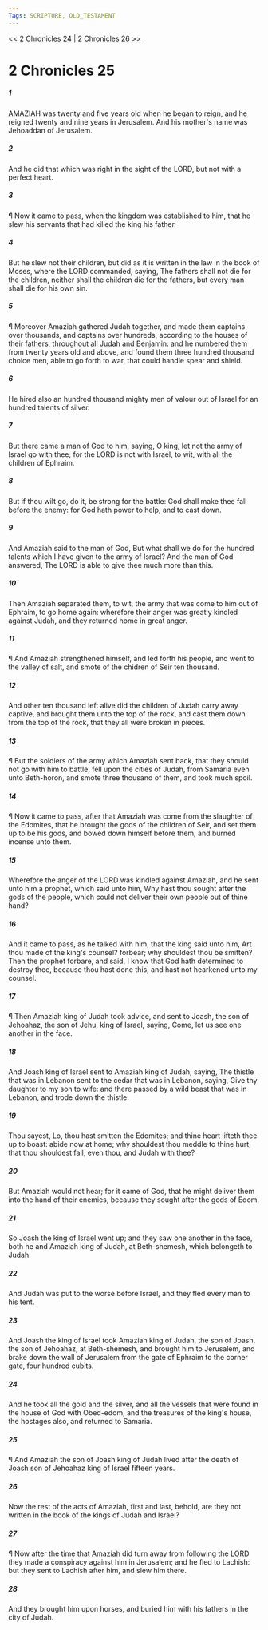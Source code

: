 ```yaml
---
Tags: SCRIPTURE, OLD_TESTAMENT
---
```


[<< 2 Chronicles 24](OLD_TESTAMENT/14_2_Chronicles/2_Chronicles_24.md) | [2 Chronicles 26 >>](OLD_TESTAMENT/14_2_Chronicles/2_Chronicles_26.md)

# 2 Chronicles 25

##### 1
 AMAZIAH was twenty and five years old when he began to reign, and he reigned twenty and nine years in Jerusalem.  And his mother's name was Jehoaddan of Jerusalem.
##### 2
 And he did that which was right in the sight of the LORD, but not with a perfect heart.
##### 3
 ¶ Now it came to pass, when the kingdom was established to him, that he slew his servants that had killed the king his father.
##### 4
 But he slew not their children, but did as it is written in the law in the book of Moses, where the LORD commanded, saying, The fathers shall not die for the children, neither shall the children die for the fathers, but every man shall die for his own sin.
##### 5
 ¶ Moreover Amaziah gathered Judah together, and made them captains over thousands, and captains over hundreds, according to the houses of their fathers, throughout all Judah and Benjamin: and he numbered them from twenty years old and above, and found them three hundred thousand choice men, able to go forth to war, that could handle spear and shield.
##### 6
 He hired also an hundred thousand mighty men of valour out of Israel for an hundred talents of silver.
##### 7
 But there came a man of God to him, saying, O king, let not the army of Israel go with thee; for the LORD is not with Israel, to wit, with all the children of Ephraim.
##### 8
 But if thou wilt go, do it, be strong for the battle: God shall make thee fall before the enemy: for God hath power to help, and to cast down.
##### 9
 And Amaziah said to the man of God, But what shall we do for the hundred talents which I have given to the army of Israel?  And the man of God answered, The LORD is able to give thee much more than this.
##### 10
 Then Amaziah separated them, to wit, the army that was come to him out of Ephraim, to go home again: wherefore their anger was greatly kindled against Judah, and they returned home in great anger.
##### 11
 ¶ And Amaziah strengthened himself, and led forth his people, and went to the valley of salt, and smote of the chidren of Seir ten thousand.
##### 12
 And other ten thousand left alive did the children of Judah carry away captive, and brought them unto the top of the rock, and cast them down from the top of the rock, that they all were broken in pieces.
##### 13
 ¶ But the soldiers of the army which Amaziah sent back, that they should not go with him to battle, fell upon the cities of Judah, from Samaria even unto Beth-horon, and smote three thousand of them, and took much spoil.
##### 14
 ¶ Now it came to pass, after that Amaziah was come from the slaughter of the Edomites, that he brought the gods of the children of Seir, and set them up to be his gods, and bowed down himself before them, and burned incense unto them.
##### 15
 Wherefore the anger of the LORD was kindled against Amaziah, and he sent unto him a prophet, which said unto him, Why hast thou sought after the gods of the people, which could not deliver their own people out of thine hand?
##### 16
 And it came to pass, as he talked with him, that the king said unto him, Art thou made of the king's counsel?  forbear; why shouldest thou be smitten?  Then the prophet forbare, and said, I know that God hath determined to destroy thee, because thou hast done this, and hast not hearkened unto my counsel.
##### 17
 ¶ Then Amaziah king of Judah took advice, and sent to Joash, the son of Jehoahaz, the son of Jehu, king of Israel, saying, Come, let us see one another in the face.
##### 18
 And Joash king of Israel sent to Amaziah king of Judah, saying, The thistle that was in Lebanon sent to the cedar that was in Lebanon, saying, Give thy daughter to my son to wife: and there passed by a wild beast that was in Lebanon, and trode down the thistle.
##### 19
 Thou sayest, Lo, thou hast smitten the Edomites; and thine heart lifteth thee up to boast: abide now at home; why shouldest thou meddle to thine hurt, that thou shouldest fall, even thou, and Judah with thee?
##### 20
 But Amaziah would not hear; for it came of God, that he might deliver them into the hand of their enemies, because they sought after the gods of Edom.
##### 21
 So Joash the king of Israel went up; and they saw one another in the face, both he and Amaziah king of Judah, at Beth-shemesh, which belongeth to Judah.
##### 22
 And Judah was put to the worse before Israel, and they fled every man to his tent.
##### 23
 And Joash the king of Israel took Amaziah king of Judah, the son of Joash, the son of Jehoahaz, at Beth-shemesh, and brought him to Jerusalem, and brake down the wall of Jerusalem from the gate of Ephraim to the corner gate, four hundred cubits.
##### 24
 And he took all the gold and the silver, and all the vessels that were found in the house of God with Obed-edom, and the treasures of the king's house, the hostages also, and returned to Samaria.
##### 25
 ¶ And Amaziah the son of Joash king of Judah lived after the death of Joash son of Jehoahaz king of Israel fifteen years.
##### 26
 Now the rest of the acts of Amaziah, first and last, behold, are they not written in the book of the kings of Judah and Israel?
##### 27
 ¶ Now after the time that Amaziah did turn away from following the LORD they made a conspiracy against him in Jerusalem; and he fled to Lachish: but they sent to Lachish after him, and slew him there.
##### 28
 And they brought him upon horses, and buried him with his fathers in the city of Judah.
